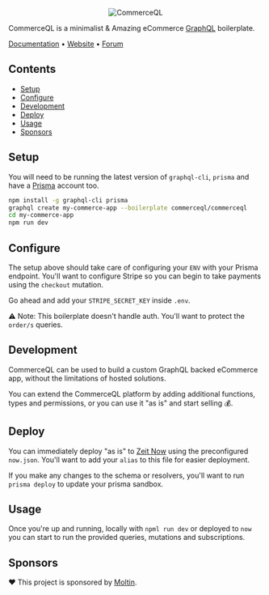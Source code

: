 <p align="center"><img src="https://i.imgur.com/QChDq1R.png" title="Serverless GraphQL eCommerce platform" alt="CommerceQL" /></p>

CommerceQL is a minimalist & Amazing eCommerce [GraphQL](https://prisma.io) boilerplate.

[Documentation](https://docs.commerceql.com) • [Website](https://commerceql.com) • [Forum](https://forum.moltin.com/c/questions/commerceql)

## Contents

* [Setup](#setup)
* [Configure](#config)
* [Development](#dev)
* [Deploy](#deploy)
* [Usage](#usage)
* [Sponsors](#sponsors)

## <a name="setup"></a>Setup

You will need to be running the latest version of `graphql-cli`, `prisma` and have a [Prisma](https://prisma.io) account too.

```bash
npm install -g graphql-cli prisma
graphql create my-commerce-app --boilerplate commerceql/commerceql
cd my-commerce-app
npm run dev
```

## <a name="config"></a>Configure

The setup above should take care of configuring your `ENV` with your Prisma endpoint. You'll want to configure Stripe so you can begin to take payments using the `checkout` mutation.

Go ahead and add your `STRIPE_SECRET_KEY` inside `.env`.

⚠️ Note: This boilerplate doesn't handle auth. You'll want to protect the `order/s` queries.

## <a name="dev"></a>Development

CommerceQL can be used to build a custom GraphQL backed eCommerce app, without the limitations of hosted solutions.

You can extend the CommerceQL platform by adding additional functions, types and permissions, or you can use it "as is" and start selling 💰.

## <a name="deploy"></a>Deploy

You can immediately deploy "as is" to [Zeit Now](https://now.sh) using the preconfigured `now.json`. You'll want to add your `alias` to this file for easier deployment.

If you make any changes to the schema or resolvers, you'll want to run `prisma deploy` to update your prisma sandbox.

## Usage

Once you're up and running, locally with `npml run dev` or deployed to `now` you can start to run the provided queries, mutations and subscriptions.

## <a name="sponsors"></a>Sponsors

❤️ This project is sponsored by [Moltin](https://moltin.com).
